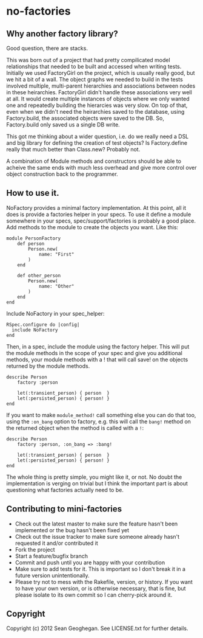 # no-factories

## Why another factory library?

Good question, there are stacks.

This was born out of a project that had pretty compilicated model
relationships that needed to be built and accessed when writing tests.
Initially we used FactoryGirl on the project, which is usually really
good, but we hit a bit of a wall. The object graphs we needed to build
in the tests involved multiple, multi-parent hierarchies and associations
between nodes in these heirarchies. FactoryGirl didn't handle these associations very well at all. It would create multiple instances of objects
where we only wanted one and repeatedly building the hierarcies was very slow.
On top of that, even when we didn't need the heirarchies saved to the database,
using Factory.build, the associated objects were saved to the DB. So, Factory.build only saved us a single DB write.

This got me thinking about a wider question, i.e. do we really need a 
DSL and big library for defining the creation of test objects?  Is Factory.define really that much better than Class.new? Probably not.

A combination of Module methods and constructors should be able to acheive
the same ends with much less overhead and give more control over object 
construction back to the programmer.

## How to use it.

NoFactory provides a minimal factory implementation. At this point, all it does is provide a factories helper in your specs. To use it define a module
somewhere in your specs, spec/support/factories is probably a good place.
Add methods to the module to create the objects you want. Like this:

	module PersonFactory
		def person
			Person.new(
				name: "First"
			)
		end

		def other_person
			Person.new(
				name: "Other"
			)
		end
	end

Include NoFactory in your spec_helper:

	RSpec.configure do |config|
	  include NoFactory
	end

Then, in a spec, include the module using the factory helper.
This will put the module methods in the scope of your spec
and give you additional methods, your module methods with a !
that will call save! on the objects returned by the module methods.

	describe Person
		factory :person

		let(:transient_person) { person  }
		let(:persisted_person) { person! }
	end

If you want to make `module_method!` call something else you can do
that too, using the `:on_bang` option to factory, e.g. this will call
the `bang!` method on the returned object when the method is called
with a `!`:

	describe Person
		factory :person, :on_bang => :bang!

		let(:transient_person) { person  }
		let(:persisted_person) { person! }
	end

The whole thing is pretty simple, you might like it, or not. No doubt
the implementation is verging on trivial but I think the important part
is about questioning what factories actually need to be.

## Contributing to mini-factories
 
* Check out the latest master to make sure the feature hasn't been implemented or the bug hasn't been fixed yet
* Check out the issue tracker to make sure someone already hasn't requested it and/or contributed it
* Fork the project
* Start a feature/bugfix branch
* Commit and push until you are happy with your contribution
* Make sure to add tests for it. This is important so I don't break it in a future version unintentionally.
* Please try not to mess with the Rakefile, version, or history. If you want to have your own version, or is otherwise necessary, that is fine, but please isolate to its own commit so I can cherry-pick around it.

## Copyright

Copyright (c) 2012 Sean Geoghegan. See LICENSE.txt for
further details.

